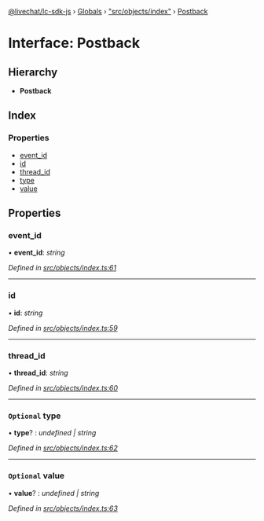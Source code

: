 [@livechat/lc-sdk-js](../README.md) › [Globals](../globals.md) › ["src/objects/index"](../modules/_src_objects_index_.md) › [Postback](_src_objects_index_.postback.md)

# Interface: Postback

## Hierarchy

* **Postback**

## Index

### Properties

* [event_id](_src_objects_index_.postback.md#event_id)
* [id](_src_objects_index_.postback.md#id)
* [thread_id](_src_objects_index_.postback.md#thread_id)
* [type](_src_objects_index_.postback.md#optional-type)
* [value](_src_objects_index_.postback.md#optional-value)

## Properties

###  event_id

• **event_id**: *string*

*Defined in [src/objects/index.ts:61](https://github.com/livechat/lc-sdk-js/blob/04572ce/src/objects/index.ts#L61)*

___

###  id

• **id**: *string*

*Defined in [src/objects/index.ts:59](https://github.com/livechat/lc-sdk-js/blob/04572ce/src/objects/index.ts#L59)*

___

###  thread_id

• **thread_id**: *string*

*Defined in [src/objects/index.ts:60](https://github.com/livechat/lc-sdk-js/blob/04572ce/src/objects/index.ts#L60)*

___

### `Optional` type

• **type**? : *undefined | string*

*Defined in [src/objects/index.ts:62](https://github.com/livechat/lc-sdk-js/blob/04572ce/src/objects/index.ts#L62)*

___

### `Optional` value

• **value**? : *undefined | string*

*Defined in [src/objects/index.ts:63](https://github.com/livechat/lc-sdk-js/blob/04572ce/src/objects/index.ts#L63)*
